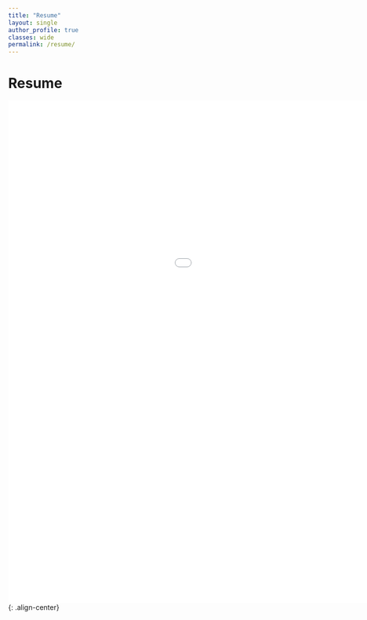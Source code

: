 ```yaml
---
title: "Resume"
layout: single
author_profile: true
classes: wide
permalink: /resume/
---
```

<!-- Maybe put your face in the light ..here
-->
# Resume
 <embed src="/assets/zain-resume.pdf" width="1280px" height="1024px" /> {: .align-center}
